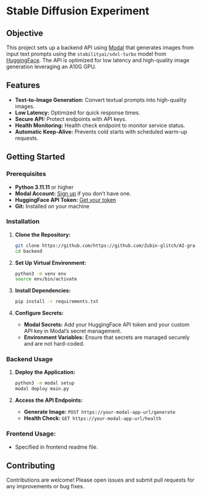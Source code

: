 # Stable Diffusion Experiment

## Objective

This project sets up a backend API using [Modal](https://modal.com/) that generates images from input text prompts using the `stabilityai/sdxl-turbo` model from [HuggingFace](https://huggingface.co/). The API is optimized for low latency and high-quality image generation leveraging an A10G GPU.

## Features

- **Text-to-Image Generation:** Convert textual prompts into high-quality images.
- **Low Latency:** Optimized for quick response times.
- **Secure API:** Protect endpoints with API keys.
- **Health Monitoring:** Health check endpoint to monitor service status.
- **Automatic Keep-Alive:** Prevents cold starts with scheduled warm-up requests.

## Getting Started

### Prerequisites

- **Python 3.11.11** or higher
- **Modal Account:** [Sign up](https://modal.com/) if you don’t have one.
- **HuggingFace API Token:** [Get your token](https://huggingface.co/settings/tokens)
- **Git:** Installed on your machine

### Installation

1. **Clone the Repository:**

    ```bash
    git clone https://github.com/https://github.com/Zubin-glitch/AI-gram.git
    cd backend
    ```

2. **Set Up Virtual Environment:**

    ```bash
    python3 -m venv env
    source env/bin/activate
    ```

3. **Install Dependencies:**

    ```bash
    pip install -r requirements.txt
    ```

4. **Configure Secrets:**

    - **Modal Secrets:** Add your HuggingFace API token and your custom API key in Modal’s secret management.
    - **Environment Variables:** Ensure that secrets are managed securely and are not hard-coded.

### Backend Usage

1. **Deploy the Application:**

    ```bash
    python3 -m modal setup
    modal deploy main.py
    ```

2. **Access the API Endpoints:**

    - **Generate Image:** `POST https://your-modal-app-url/generate`
    - **Health Check:** `GET https://your-modal-app-url/health`

### Frontend Usage:

- Specified in frontend readme file.

## Contributing

Contributions are welcome! Please open issues and submit pull requests for any improvements or bug fixes.

